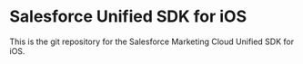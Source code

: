 Salesforce Unified SDK for iOS
============================================

This is the git repository for the Salesforce Marketing Cloud Unified SDK for iOS.
